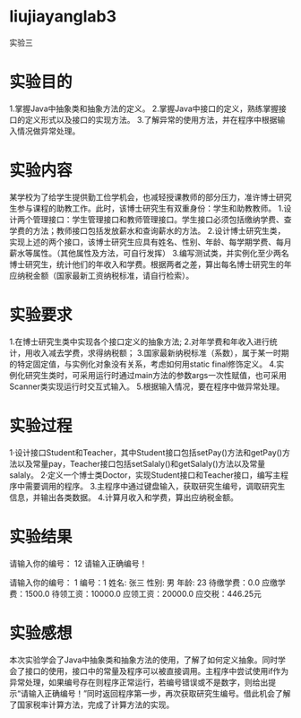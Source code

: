 # liujiayanglab3
实验三

# 实验目的
1.掌握Java中抽象类和抽象方法的定义。
2.掌握Java中接口的定义，熟练掌握接口的定义形式以及接口的实现方法。 
3.了解异常的使用方法，并在程序中根据输入情况做异常处理。

# 实验内容
某学校为了给学生提供勤工俭学机会，也减轻授课教师的部分压力，准许博士研究生参与课程的助教工作。此时，该博士研究生有双重身份：学生和助教教师。
1.设计两个管理接口：学生管理接口和教师管理接口。学生接口必须包括缴纳学费、查学费的方法；教师接口包括发放薪水和查询薪水的方法。
2.设计博士研究生类，实现上述的两个接口，该博士研究生应具有姓名、性别、年龄、每学期学费、每月薪水等属性。（其他属性及方法，可自行发挥）
3.编写测试类，并实例化至少两名博士研究生，统计他们的年收入和学费。根据两者之差，算出每名博士研究生的年应纳税金额（国家最新工资纳税标准，请自行检索）。

# 实验要求
1.在博士研究生类中实现各个接口定义的抽象方法; 
2.对年学费和年收入进行统计，用收入减去学费，求得纳税额；
3.国家最新纳税标准（系数），属于某一时期的特定固定值，与实例化对象没有关系，考虑如何用static final修饰定义。
4.实例化研究生类时，可采用运行时通过main方法的参数args一次性赋值，也可采用Scanner类实现运行时交互式输入。
5.根据输入情况，要在程序中做异常处理。

# 实验过程
1·设计接口Student和Teacher，其中Student接口包括setPay()方法和getPay()方法以及常量pay，Teacher接口包括setSalaly()和getSalaly()方法以及常量salaly。
2·定义一个博士类Doctor，实现Student接口和Teacher接口，编写主程序中需要调用的程序。
3.主程序中通过键盘输入，获取研究生编号，调取研究生信息，并输出各类数据。
4.计算月收入和学费，算出应纳税金额。

# 实验结果
请输入你的编号：
12
请输入正确编号！

请输入你的编号：
1
编号：1  姓名: 张三  性别: 男  年龄: 23
待缴学费：0.0
应缴学费：1500.0
待领工资：10000.0
应领工资：20000.0
应交税：446.25元

# 实验感想
本次实验学会了Java中抽象类和抽象方法的使用，了解了如何定义抽象。同时学会了接口的使用，接口中的常量及程序可以被直接调用。主程序中尝试使用if作为异常处理，如果编号存在则程序正常运行，若编号错误或不是数字，则给出提示“请输入正确编号！”同时返回程序第一步，再次获取研究生编号。借此机会了解了国家税率计算方法，完成了计算方法的实现。
